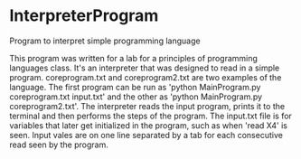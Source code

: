 # InterpreterProgram
Program to interpret simple programming language

This program was written for a lab for a principles of programming languages class. It's an interpreter that was designed to read in a simple program. coreprogram.txt and coreprogram2.txt are two examples of the language. The first program can be run as 'python MainProgram.py coreprogram.txt input.txt' and the other as 'python MainProgram.py coreprogram2.txt'. The interpreter reads the input program, prints it to the terminal and then performs the steps of the program. The input.txt file is for variables that later get initialized in the program, such as when 'read X4' is seen. Input vales are on one line separated by a tab for each consecutive read seen by the program. 
